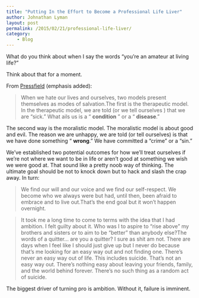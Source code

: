 ```yaml
---
title: "Putting In the Effort to Become a Professional Life Liver"
author: Johnathan Lyman
layout: post
permalink: /2015/02/21/professional-life-liver/
category:
    - Blog
---
```


What do you think about when I say the words “you’re an amateur at living life?”

Think about that for a moment.&nbsp;

From [Pressfield](http://www.amazon.com/gp/product/B0087TUM54/ref=as_li_tl?ie=UTF8&camp=1789&creative=390957&creativeASIN=B0087TUM54&linkCode=as2&tag=jlymannet-20&linkId=YQM2YDP3UUCJ7UF6) (emphasis added):

> When we hate our lives and ourselves, two models present themselves as modes of salvation.The first is the therapeutic model. In the therapeutic model, we are told (or we tell ourselves ) that we are “sick.” What ails us is a “ **condition** ” or a “ **disease**.”

The second way is the moralistic model. The moralistic model is about good and evil. The reason we are unhappy, we are told (or tell ourselves) is that we have done something “ **wrong**.” We have committed a “crime” or a “sin.”

We’ve established two potential outcomes for how we’ll treat ourselves if we’re not where we want to be in life or aren’t good at something we wish we were good at. That sound like a pretty noob way of thinking. The ultimate goal should be not to knock down but to hack and slash the crap away. In turn:

> We find our will and our voice and we find our self-respect. We become who we always were but had, until then, been afraid to embrace and to live out.That’s the end goal but it won’t happen overnight.

> It took me a long time to come to terms with the idea that I had ambition. I felt guilty about it. Who was I to aspire to “rise above” my brothers and sisters or to aim to be “better” than anybody else?The words of a quitter… are you a quitter? I sure as shit am not. There are days when I feel like I should just give up but I never do because that’s me looking for an easy way out and not finding one. There’s never an easy way out of life. This includes suicide. That’s not an easy way out. There’s nothing easy about leaving your friends, family, and the world behind forever. There’s no such thing as a random act of suicide.&nbsp;

The biggest driver of turning pro is ambition. Without it, failure is imminent.&nbsp;

